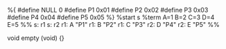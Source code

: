 %{
#define NULL 0
#define P1 0x01
#define P2 0x02
#define P3 0x03
#define P4 0x04
#define P5 0x05
%}
%start s
%term A=1 B=2 C=3 D=4 E=5
%%
s: r1
s: r2
r1: A	"P1"
r1: B	"P2"
r1: C	"P3"
r2: D	"P4"
r2: E	"P5"
%%

void empty (void) {}
